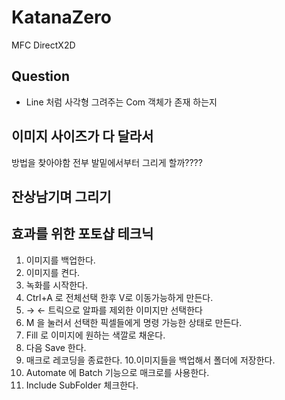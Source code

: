 # KatanaZero
MFC DirectX2D

## Question
* Line 처럼 사각형 그려주는 Com 객체가 존재 하는지

## 이미지 사이즈가 다 달라서
방법을 찾아야함
전부 발밑에서부터 그리게 할까????

## 잔상남기며 그리기

## 효과를 위한 포토샵 테크닉
1. 이미지를 백업한다.
2. 이미지를 켠다.
3. 녹화를 시작한다.
4. Ctrl+A 로 전체선택 한후 V로 이동가능하게 만든다.
5. → ← 트릭으로 알파를 제외한 이미지만 선택한다
6. M 을 눌러서 선택한 픽셀들에게 명령 가능한 상태로 만든다.
7. Fill 로 이미지에 원하는 색깔로 채운다.
8. 다음 Save 한다.
9. 매크로 레코딩을 종료한다.
10.이미지들을 백업해서 폴더에 저장한다.
10. Automate 에 Batch 기능으로 매크로를 사용한다.
11. Include SubFolder 체크한다. 



